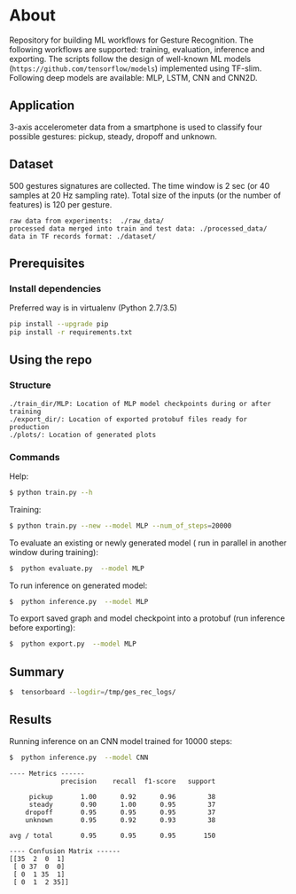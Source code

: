 # About

Repository for building ML workflows for Gesture Recognition. The following workflows are supported: training,
evaluation, inference  and exporting. The scripts follow the design of well-known ML models 
(`https://github.com/tensorflow/models`)  implemented using TF-slim. Following deep models are 
 available: MLP, LSTM, CNN and CNN2D.

## Application

3-axis accelerometer data from a smartphone is used to classify four possible gestures: pickup, steady, dropoff and unknown.


## Dataset

500 gestures signatures are collected. The time window is 2 sec (or 40 samples at 20 Hz sampling rate). Total size of the
inputs (or the number of features) is 120 per gesture.

```
raw data from experiments:  ./raw_data/
processed data merged into train and test data: ./processed_data/
data in TF records format: ./dataset/
```


## Prerequisites

### Install dependencies
Preferred way is in virtualenv (Python 2.7/3.5)
```sh
pip install --upgrade pip
pip install -r requirements.txt
```


## Using the repo

### Structure
```
./train_dir/MLP: Location of MLP model checkpoints during or after training
./export_dir/: Location of exported protobuf files ready for production
./plots/: Location of generated plots

```


### Commands

Help:

```sh
$ python train.py --h
```


Training:

```sh
$ python train.py --new --model MLP --num_of_steps=20000
```

To evaluate an existing or newly generated model ( run in parallel in another window during training):

```sh
$  python evaluate.py  --model MLP
```

To run inference on generated model:

```sh
$  python inference.py  --model MLP
```

To export saved graph and model checkpoint into a protobuf (run inference before exporting):

```sh
$  python export.py  --model MLP
```

## Summary

```sh
$  tensorboard --logdir=/tmp/ges_rec_logs/
```


## Results

Running inference on an CNN model trained for 10000 steps:

```sh
$  python inference.py  --model CNN
```


```
---- Metrics ------
             precision    recall  f1-score   support

     pickup       1.00      0.92      0.96        38
     steady       0.90      1.00      0.95        37
    dropoff       0.95      0.95      0.95        37
    unknown       0.95      0.92      0.93        38

avg / total       0.95      0.95      0.95       150

---- Confusion Matrix ------
[[35  2  0  1]
 [ 0 37  0  0]
 [ 0  1 35  1]
 [ 0  1  2 35]]
```

